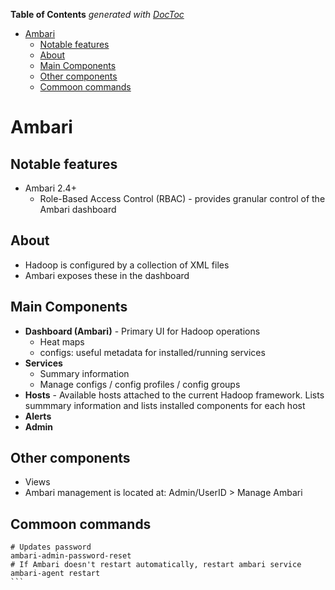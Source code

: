 <!-- START doctoc generated TOC please keep comment here to allow auto update -->
<!-- DON'T EDIT THIS SECTION, INSTEAD RE-RUN doctoc TO UPDATE -->
**Table of Contents**  *generated with [DocToc](https://github.com/thlorenz/doctoc)*

- [Ambari](#ambari)
  - [Notable features](#notable-features)
  - [About](#about)
  - [Main Components](#main-components)
  - [Other components](#other-components)
  - [Commoon commands](#commoon-commands)

<!-- END doctoc generated TOC please keep comment here to allow auto update -->

# Ambari

## Notable features

* Ambari 2.4+
  * Role-Based Access Control (RBAC) - provides granular control of the Ambari dashboard

## About

 * Hadoop is configured by a collection of XML files
 * Ambari exposes these in the dashboard

## Main Components

* **Dashboard (Ambari)** - Primary UI for Hadoop operations
  * Heat maps
  * configs: useful metadata for installed/running services
* **Services**
  * Summary information
  * Manage configs / config profiles / config groups
* **Hosts** - Available hosts attached to the current Hadoop framework. Lists summmary information and lists installed components for each host
* **Alerts**
* **Admin**

## Other components

* Views
* Ambari management is located at: Admin/UserID > Manage Ambari

## Commoon commands

````
# Updates password
ambari-admin-password-reset
# If Ambari doesn't restart automatically, restart ambari service
ambari-agent restart
```
